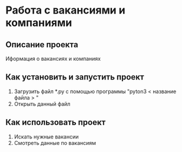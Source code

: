 # Работа с вакансиями и компаниями 
## Описание проекта
Иформация о вакансиях и компаниях 
## Как установить и запустить проект 
1. Загрузить файл *.py с помощью программы "pyton3 < название файла > "
2. Открыть данный файл 
## Как использовать проект 
1. Искать нужные вакансии
2. Смотреть данные по вакансиям 
   
